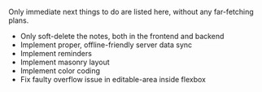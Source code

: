 Only immediate next things to do are listed here, without any far-fetching plans.

- Only soft-delete the notes, both in the frontend and backend
- Implement proper, offline-friendly server data sync
- Implement reminders
- Implement masonry layout
- Implement color coding
- Fix faulty overflow issue in editable-area inside flexbox
